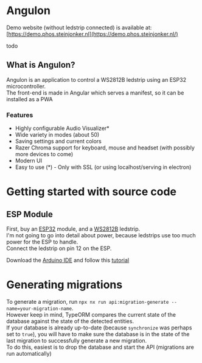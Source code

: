 # Angulon
Demo website (without ledstrip connected) is available at: [https://demo.phos.steinjonker.nl](https://demo.phos.steinjonker.nl/)

todo
## What is Angulon?

Angulon is an application to control a WS2812B ledstrip using an ESP32 microcontroller.  
The front-end is made in Angular which serves a manifest, so it can be installed as a PWA

### Features

- Highly configurable Audio Visualizer*
- Wide variety in modes (about 50)
- Saving settings and current colors
- Razer Chroma support for keyboard, mouse and headset (with possibly more devices to come)
- Modern UI
- Easy to use
  (*) - Only with SSL (or using localhost/serving in electron)

# Getting started with source code

## ESP Module

First, buy
an [ESP32](https://www.aliexpress.com/item/1005002440791883.html?spm=a2g0o.search0302.0.0.3e352a47YQNvj1&algo_pvid=null&algo_expid=null&btsid=2100bb4a16248086021948239eca57&ws_ab_test=searchweb0_0,searchweb201602_,searchweb201603_)
module, and
a [WS2812B](https://www.aliexpress.com/item/32682015405.html?spm=a2g0o.productlist.0.0.7da168dcDkZ1se&algo_pvid=abfd90ee-f9b5-4ada-997e-8332b024a105&algo_exp_id=abfd90ee-f9b5-4ada-997e-8332b024a105-0)
ledstrip.  
I'm not going to go into detail about power, because ledstrips use too much power for the ESP to handle.  
Connect the ledstrip on pin 12 on the ESP.

Download
the [Arduino IDE](https://randomnerdtutorials.com/installing-the-esp32-board-in-arduino-ide-windows-instructions/) and
follow this [tutorial](https://randomnerdtutorials.com/installing-the-esp32-board-in-arduino-ide-windows-instructions/)



# Generating migrations
To generate a migration, run `npx nx run api:migration-generate --name=your-migration-name`.  
However keep in mind, TypeORM compares the current state of the database against the state of the detected entities.  
If your database is already up-to-date (because `synchronize` was perhaps set to `true`), you will have to make sure the database is in the state of the last migration to successfully generate a new migration.  
To do this, easiest is to drop the database and start the API (migrations are run automatically)
